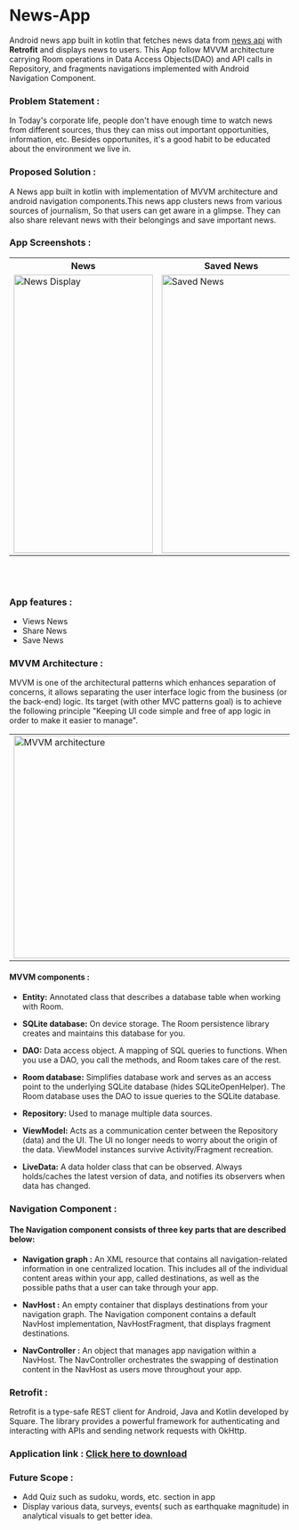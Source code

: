 # News-App
Android news app built in kotlin that fetches news data from <a href="https://newsapi.org/">news api</a> with **Retrofit** and displays news to users.
This App follow MVVM architecture carrying Room operations in Data Access Objects(DAO) and API calls in Repository, and fragments navigations implemented with Android Navigation Component.

### Problem Statement : 
In Today's corporate life, people don't have enough time to watch news from different sources, thus they can miss out important opportunities, information, etc. Besides opportunites, it's a good habit to be educated about the environment we live in.

### Proposed Solution : 
A News app built in kotlin with implementation of MVVM architecture and android navigation components.This news app clusters news from various sources of journalism, So that users can get aware in a glimpse. They can also share relevant news with their belongings and save important news.


 ### App Screenshots : 
 
 <table align="center">
  <tr>
    <th>News</th>
    <th>Saved News</th>
    <th>News Sharing</th>
  </tr>
  <tr>
    <td><img src="https://user-images.githubusercontent.com/79650580/148635903-616783b2-7a1d-4630-8dba-c2d4464ab322.jpg" alt="News Display" style="width:250px;height:500px;"></td>
    <td><img src="https://user-images.githubusercontent.com/79650580/148636163-39cc92db-8472-4129-b720-a247f40dc998.jpg" alt="Saved News" style="width:250px;height:500px;"></td>
    <td><img src="https://user-images.githubusercontent.com/79650580/148540369-f782a187-b760-42c8-9eb0-8cd461ae7e27.jpg" alt="Image - news sharing" style="width:250px;height:500px;"></td>
  </tr>
   
</table><br><br>



 ### App features : 
 * Views News 
 * Share News 
 * Save News 
 


### MVVM Architecture : 

MVVM is one of the architectural patterns which enhances separation of concerns, it allows separating the user interface logic from the business (or the back-end) logic. Its target (with other MVC patterns goal) is to achieve the following principle "Keeping UI code simple and free of app logic in order to make it easier to manage".

<table align="center" cellpadding="0" cellspacing="0" border="0" width="100%">
<tr><td >
<img style="width:600px;height:400px;" src="https://miro.medium.com/max/875/1*itYWsxQTfq7xTuvIMrVhYg.png" alt="MVVM architecture">
</td></tr>
</table>


#### MVVM components : 

* **Entity:** Annotated class that describes a database table when working with Room.

 * **SQLite database:** On device storage. The Room persistence library creates and maintains this database for you.

 * **DAO:** Data access object. A mapping of SQL queries to functions. When you use a DAO, you call the methods, and Room takes care of the rest.

 * **Room database:** Simplifies database work and serves as an access point to the underlying SQLite database (hides SQLiteOpenHelper). The Room database uses the DAO to issue queries to the SQLite database.

 * **Repository:** Used to manage multiple data sources.

 * **ViewModel:** Acts as a communication center between the Repository (data) and the UI. The UI no longer needs to worry about the origin of the data. ViewModel instances survive Activity/Fragment recreation.

 * **LiveData:** A data holder class that can be observed. Always holds/caches the latest version of data, and notifies its observers when data has changed.
 
 
 ### Navigation Component : 
 
 #### The Navigation component consists of three key parts that are described below:

* **Navigation graph :** An XML resource that contains all navigation-related information in one centralized location. This includes all of the individual content areas within your app, called destinations, as well as the possible paths that a user can take through your app.

* **NavHost :** An empty container that displays destinations from your navigation graph. The Navigation component contains a default NavHost implementation, NavHostFragment, that displays fragment destinations.

* **NavController :** An object that manages app navigation within a NavHost. The NavController orchestrates the swapping of destination content in the NavHost as users move throughout your app.
 
### Retrofit : 
Retrofit is a type-safe REST client for Android, Java and Kotlin developed by Square. The library provides a powerful framework for authenticating and interacting with APIs and sending network requests with OkHttp.

### Application link : <a href="https://drive.google.com/file/d/1hjB8vKHGF_7C7B1QBB0-E7P5eOWmux3t/view?usp=sharing">**Click here to download**</a>

### Future Scope : 

* Add Quiz such as sudoku, words, etc. section in app 
* Display various data, surveys, events( such as earthquake magnitude) in analytical visuals to get better idea.
